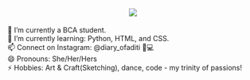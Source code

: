 <h1 align="center">
  <a href="https://git.io/typing-svg">
    <img src="https://readme-typing-svg.herokuapp.com/?lines=Hello Coders! 👩‍💻 Aditi Chandel here, diving into code magic! ✨!&center=true&size=30">
  </a>
</h1>


🔭 I’m currently a BCA student.<br>
🌱 I’m currently learning: Python, HTML, and CSS.<br>
📫 Connect on Instagram: @diary_ofaditi 🎨💻<br>
😄 Pronouns: She/Her/Hers<br>
⚡ Hobbies: Art & Craft(Sketching), dance, code - my trinity of passions!</br>


